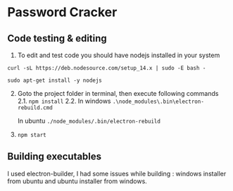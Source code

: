# Password Cracker


## Code testing & editing

1. To edit and test code you should have nodejs installed in your system
```
curl -sL https://deb.nodesource.com/setup_14.x | sudo -E bash -  

sudo apt-get install -y nodejs
```
2. Goto the project folder in terminal, then execute following commands
 2.1. ```npm install```
 2.2. In windows
    ```.\node_modules\.bin\electron-rebuild.cmd```
	
   In ubuntu
    ```./node_modules/.bin/electron-rebuild```
 3. ```npm start```


## Building executables

I used electron-builder, I had some issues while building : windows installer from ubuntu and ubuntu installer from windows.


		



  
